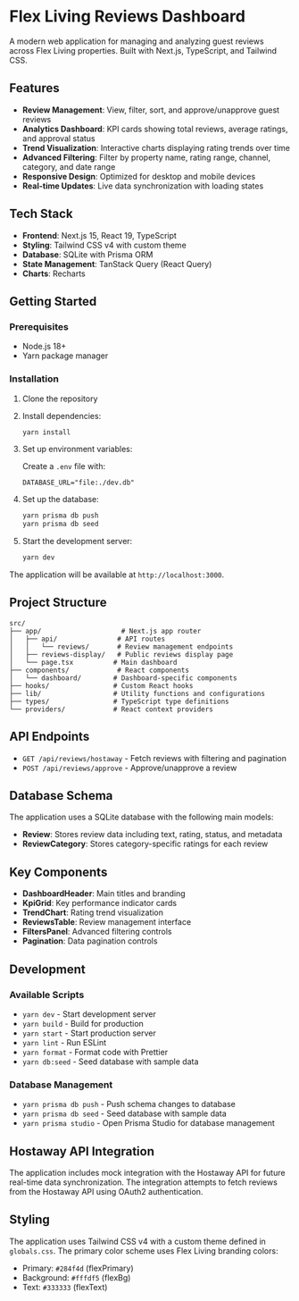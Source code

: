# Flex Living Reviews Dashboard

A modern web application for managing and analyzing guest reviews across Flex Living properties. Built with Next.js, TypeScript, and Tailwind CSS.

## Features

- **Review Management**: View, filter, sort, and approve/unapprove guest reviews
- **Analytics Dashboard**: KPI cards showing total reviews, average ratings, and approval status
- **Trend Visualization**: Interactive charts displaying rating trends over time
- **Advanced Filtering**: Filter by property name, rating range, channel, category, and date range
- **Responsive Design**: Optimized for desktop and mobile devices
- **Real-time Updates**: Live data synchronization with loading states

## Tech Stack

- **Frontend**: Next.js 15, React 19, TypeScript
- **Styling**: Tailwind CSS v4 with custom theme
- **Database**: SQLite with Prisma ORM
- **State Management**: TanStack Query (React Query)
- **Charts**: Recharts

## Getting Started

### Prerequisites

- Node.js 18+
- Yarn package manager

### Installation

1. Clone the repository
2. Install dependencies:

   ```bash
   yarn install
   ```

3. Set up environment variables:

   Create a `.env` file with:

   ```env
   DATABASE_URL="file:./dev.db"
   ```


4. Set up the database:

   ```bash
   yarn prisma db push
   yarn prisma db seed
   ```

5. Start the development server:

   ```bash
   yarn dev
   ```

The application will be available at `http://localhost:3000`.

## Project Structure

```text
src/
├── app/                    # Next.js app router
│   ├── api/               # API routes
│   │   └── reviews/       # Review management endpoints
│   ├── reviews-display/   # Public reviews display page
│   └── page.tsx          # Main dashboard
├── components/            # React components
│   └── dashboard/        # Dashboard-specific components
├── hooks/                # Custom React hooks
├── lib/                  # Utility functions and configurations
├── types/                # TypeScript type definitions
└── providers/            # React context providers
```

## API Endpoints

- `GET /api/reviews/hostaway` - Fetch reviews with filtering and pagination
- `POST /api/reviews/approve` - Approve/unapprove a review

## Database Schema

The application uses a SQLite database with the following main models:

- **Review**: Stores review data including text, rating, status, and metadata
- **ReviewCategory**: Stores category-specific ratings for each review

## Key Components

- **DashboardHeader**: Main titles and branding
- **KpiGrid**: Key performance indicator cards
- **TrendChart**: Rating trend visualization
- **ReviewsTable**: Review management interface
- **FiltersPanel**: Advanced filtering controls
- **Pagination**: Data pagination controls

## Development

### Available Scripts

- `yarn dev` - Start development server
- `yarn build` - Build for production
- `yarn start` - Start production server
- `yarn lint` - Run ESLint
- `yarn format` - Format code with Prettier
- `yarn db:seed` - Seed database with sample data

### Database Management

- `yarn prisma db push` - Push schema changes to database
- `yarn prisma db seed` - Seed database with sample data
- `yarn prisma studio` - Open Prisma Studio for database management

## Hostaway API Integration

The application includes mock integration with the Hostaway API for future real-time data synchronization. The integration attempts to fetch reviews from the Hostaway API using OAuth2 authentication.

## Styling

The application uses Tailwind CSS v4 with a custom theme defined in `globals.css`. The primary color scheme uses Flex Living branding colors:

- Primary: `#284f4d` (flexPrimary)
- Background: `#fffdf5` (flexBg)
- Text: `#333333` (flexText)
